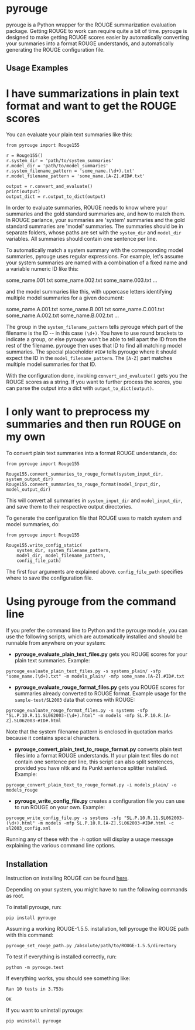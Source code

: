 pyrouge
=======

pyrouge is a Python wrapper for the ROUGE summarization evaluation package. Getting ROUGE to work can require quite a bit of time. pyrouge is designed to make getting ROUGE scores easier by automatically converting your summaries into a format ROUGE understands, and automatically generating the ROUGE configuration file.

## Usage Examples

# I have summarizations in plain text format and want to get the ROUGE scores

You can evaluate your plain text summaries like this:

```
from pyrouge import Rouge155

r = Rouge155()
r.system_dir = 'path/to/system_summaries'
r.model_dir = 'path/to/model_summaries'
r.system_filename_pattern = 'some_name.(\d+).txt'
r.model_filename_pattern = 'some_name.[A-Z].#ID#.txt'

output = r.convert_and_evaluate()
print(output)
output_dict = r.output_to_dict(output)
```

In order to evaluate summaries, ROUGE needs to know where your summaries and the gold standard summaries are, and how to match them. In ROUGE parlance, your summaries are 'system' summaries and the gold standard summaries are 'model' summaries. The summaries should be in separate folders, whose paths are set with the ```system_dir``` and ```model_dir``` variables. All summaries should contain one sentence per line.

To automatically match a system summary with the corresponding model summaries, pyrouge uses regular expressions. For example, let's assume your system summaries are named with a combination of a fixed name and a variable numeric ID like this:

some_name.001.txt
some_name.002.txt
some_name.003.txt
...

and the model summaries like this, with uppercase letters identifying multiple model summaries for a given document:

some_name.A.001.txt
some_name.B.001.txt
some_name.C.001.txt
some_name.A.002.txt
some_name.B.002.txt
...

The group in the ```system_filename_pattern``` tells pyrouge which part of the filename is the ID -- in this case ```(\d+)```. You have to use round brackets to indicate a group, or else pyrouge won't be able to tell apart the ID from the rest of the filename. pyrouge then uses that ID to find all matching model summaries. The special placeholder ```#ID#``` tells pyrouge where it should expect the ID in the ```model_filename_pattern```. The ```[A-Z]``` part matches multiple model summaries for that ID.

With the configuration done, invoking ```convert_and_evaluate()``` gets you the ROUGE scores as a string. If you want to further process the scores, you can parse the output into a dict with ```output_to_dict(output)```.


# I only want to preprocess my summaries and then run ROUGE on my own

To convert plain text summaries into a format ROUGE understands, do:

```
from pyrouge import Rouge155

Rouge155.convert_summaries_to_rouge_format(system_input_dir, system_output_dir)
Rouge155.convert_summaries_to_rouge_format(model_input_dir, model_output_dir)
```

This will convert all summaries in ```system_input_dir``` and ```model_input_dir```, and save them to their respective output directories.

To generate the configuration file that ROUGE uses to match system and model summaries, do:

```
from pyrouge import Rouge155

Rouge155.write_config_static(
    system_dir, system_filename_pattern,
	model_dir, model_filename_pattern,
	config_file_path)
```

The first four arguments are explained above. ```config_file_path``` specifies where to save the configuration file.


# Using pyrouge from the command line

If you prefer the command line to Python and the pyrouge module, you can use the following scripts, which are automatically installed and should be runnable from anywhere on your system:

- **pyrouge_evaluate_plain_text_files.py** gets you ROUGE scores for your plain text summaries. Example:

```
pyrouge_evaluate_plain_text_files.py -s systems_plain/ -sfp "some_name.(\d+).txt" -m models_plain/ -mfp some_name.[A-Z].#ID#.txt
```

- **pyrouge_evaluate_rouge_format_files.py** gets you ROUGE scores for summaries already converted to ROUGE format. Example usage for the ```sample-test/SL2003``` data that comes with ROUGE:

```
pyrouge_evaluate_rouge_format_files.py -s systems -sfp "SL.P.10.R.11.SL062003-(\d+).html" -m models -mfp SL.P.10.R.[A-Z].SL062003-#ID#.html
```

Note that the system filename pattern is enclosed in quotation marks because it contains special characters.

- **pyrouge_convert_plain_text_to_rouge_format.py** converts plain text files into a format ROUGE understands. If your plain text files do not contain one sentence per line, this script can also split sentences, provided you have nltk and its Punkt sentence splitter installed. Example:

```
pyrouge_convert_plain_text_to_rouge_format.py -i models_plain/ -o models_rouge
```

- **pyrouge_write_config_file.py** creates a configuration file you can use to run ROUGE on your own. Example:

```
pyrouge_write_config_file.py -s systems -sfp "SL.P.10.R.11.SL062003-(\d+).html" -m models -mfp SL.P.10.R.[A-Z].SL062003-#ID#.html -c sl2003_config.xml
```

Running any of these with the ```-h``` option will display a usage message explaining the various command line options.

## Installation

Instruction on installing ROUGE can be found [here](http://jpbalb.in/post/42675198985/figuring-out-rouge).

Depending on your system, you might have to run the following commands as root.

To install pyrouge, run:

```
pip install pyrouge
```

Assuming a working ROUGE-1.5.5. installation, tell pyrouge the ROUGE path with this command:

```
pyrouge_set_rouge_path.py /absolute/path/to/ROUGE-1.5.5/directory
```

To test if everything is installed correctly, run:

```
python -m pyrouge.test
```

If everything works, you should see something like:

```
Ran 10 tests in 3.753s

OK
```

If you want to uninstall pyrouge:

```
pip uninstall pyrouge
```

